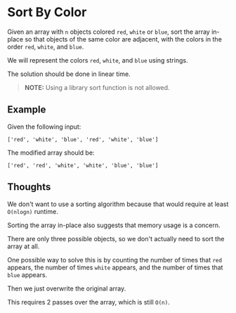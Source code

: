 # Sort By Color

Given an array with `n` objects colored `red`, `white` or `blue`,
sort the array in-place so that objects of the same color are adjacent,
with the colors in the order `red`, `white`, and `blue`.

We will represent the colors `red`, `white`, and `blue` using strings.

The solution should be done in linear time.

> **NOTE:** Using a library sort function is not allowed.

## Example

Given the following input:

```
['red', 'white', 'blue', 'red', 'white', 'blue']
```

The modified array should be:

```
['red', 'red', 'white', 'white', 'blue', 'blue']
```

## Thoughts

We don't want to use a sorting algorithm because that would require
at least `O(nlogn)` runtime.

Sorting the array in-place also suggests that memory usage is a concern.

There are only three possible objects, so we don't actually need
to sort the array at all.

One possible way to solve this is by counting the number of times
that `red` appears, the number of times `white` appears, and the
number of times that `blue` appears.

Then we just overwrite the original array.

This requires 2 passes over the array, which is still `O(n)`.
